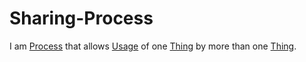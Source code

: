 # Sharing-Process

I am [Process](60062.md) that allows [Usage](600079.md) of one [Thing](60003.md) by more than one [Thing](60003.md).